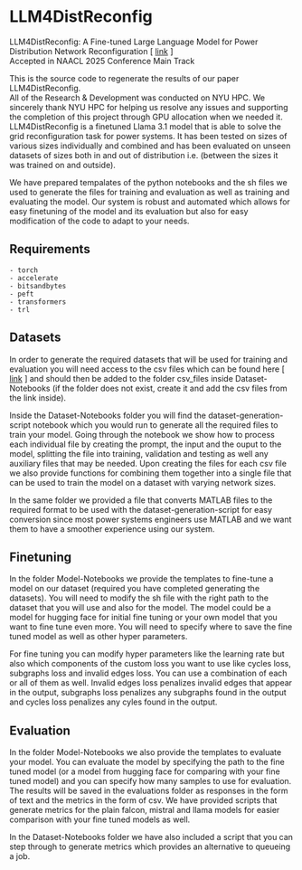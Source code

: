 # LLM4DistReconfig
LLM4DistReconfig: A Fine-tuned Large Language Model for Power Distribution Network Reconfiguration [ [link](https://arxiv.org/abs/2501.14960) ]  
Accepted in NAACL 2025 Conference Main Track  

This is the source code to regenerate the results of our paper LLM4DistReconfig.  
All of the Research & Development was conducted on NYU HPC. We sincerely thank NYU HPC for helping us resolve any issues and supporting the completion of this project through GPU allocation when we needed it.  
LLM4DistReconfig is a finetuned Llama 3.1 model that is able to solve the grid reconfiguration task for power systems. 
It has been tested on sizes of various sizes individually and combined and has been evaluated on unseen datasets of sizes both in and out of distribution i.e. (between the sizes it was trained on and outside).

We have prepared tempalates of the python notebooks and the sh files we used to generate the files for training and evaluation as well as training and evaluating the model.
Our system is robust and automated which allows for easy finetuning of the model and its evaluation but also for easy modification of the code to adapt to your needs.

## Requirements
```
- torch
- accelerate
- bitsandbytes
- peft
- transformers
- trl
```

## Datasets
In order to generate the required datasets that will be used for training and evaluation you will need access to the csv files which can be found here [ [link](https://github.com/panaschristou/grid-datasets) ] and should then be added to the folder csv_files inside Dataset-Notebooks (if the folder does not exist, create it and add the csv files from the link inside).  

Inside the Dataset-Notebooks folder you will find the dataset-generation-script notebook which you would run to generate all the required files to train your model. Going through the notebook we show how to process each individual file by creating the prompt, the input and the ouput to the model, splitting the file into training, validation and testing as well any auxiliary files that may be needed. Upon creating the files for each csv file we also provide functions for combining them together into a single file that can be used to train the model on a dataset with varying network sizes.

In the same folder we provided a file that converts MATLAB files to the required format to be used with the dataset-generation-script for easy conversion since most power systems engineers use MATLAB and we want them to have a smoother experience using our system.

## Finetuning
In the folder Model-Notebooks we provide the templates to fine-tune  a model on our dataset (required you have completed generating the datasets). You will need to modify the sh file with the right path to the dataset that you will use and also for the model. The model could be a model for hugging face for initial fine tuning or your own model that you want to fine tune even more. You will need to specify where to save the fine tuned model as well as other hyper parameters.

For fine tuning you can modify hyper parameters like the learning rate but also which components of the custom loss you want to use like cycles loss, subgraphs loss and invalid edges loss. You can use a combination of each or all of them as well. Invalid edges loss penalizes invalid edges that appear in the output, subgraphs loss penalizes any subgraphs found in the output and cycles loss penalizes any cyles found in the output. 

## Evaluation
In the folder Model-Notebooks we also provide the templates to evaluate your model. You can evaluate the model by specifying the path to the fine tuned model (or a model from hugging face for comparing with your fine tuned model) and you can specify how many samples to use for evaluation. The results will be saved in the evaluations folder as responses in the form of text and the metrics in the form of csv. We have provided scripts that generate metrics for the plain falcon, mistral and llama models for easier comparison with your fine tuned models as well.

In the Dataset-Notebooks folder we have also included a script that you can step through to generate metrics which provides an alternative to queueing a job.

